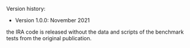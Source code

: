 Version history:

 - Version 1.0.0: November 2021

 the IRA code is released without the data and scripts of the benchmark tests
 from the original publication. 
